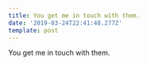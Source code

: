 ```yaml
---
title: You get me in touch with them.
date: '2019-03-24T22:41:48.277Z'
template: post
---
```

You get me in touch with them.
